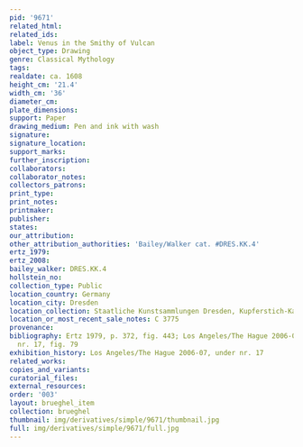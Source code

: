 ```yaml
---
pid: '9671'
related_html: 
related_ids: 
label: Venus in the Smithy of Vulcan
object_type: Drawing
genre: Classical Mythology
tags: 
realdate: ca. 1608
height_cm: '21.4'
width_cm: '36'
diameter_cm: 
plate_dimensions: 
support: Paper
drawing_medium: Pen and ink with wash
signature: 
signature_location: 
support_marks: 
further_inscription: 
collaborators: 
collaborator_notes: 
collectors_patrons: 
print_type: 
print_notes: 
printmaker: 
publisher: 
states: 
our_attribution: 
other_attribution_authorities: 'Bailey/Walker cat. #DRES.KK.4'
ertz_1979: 
ertz_2008: 
bailey_walker: DRES.KK.4
hollstein_no: 
collection_type: Public
location_country: Germany
location_city: Dresden
location_collection: Staatliche Kunstsammlungen Dresden, Kupferstich-Kabinett
location_or_most_recent_sale_notes: C 3775
provenance: 
bibliography: Ertz 1979, p. 372, fig. 443; Los Angeles/The Hague 2006-07, p. 144,
  nr. 17, fig. 79
exhibition_history: Los Angeles/The Hague 2006-07, under nr. 17
related_works: 
copies_and_variants: 
curatorial_files: 
external_resources: 
order: '003'
layout: brueghel_item
collection: brueghel
thumbnail: img/derivatives/simple/9671/thumbnail.jpg
full: img/derivatives/simple/9671/full.jpg
---
```

